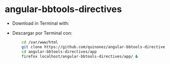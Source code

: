 # angular-bbtools-directives

- Download in Terminal with:
- Descargar por Terminal con:

  ```bash
      cd /var/www/html
      git clone https://github.com/quinonez/angular-bbtools-directives 
      cd angular-bbtools-directives/app 
      firefox localhost/angular-bbtools-directives/app/ & 
  ```
  
  
  
